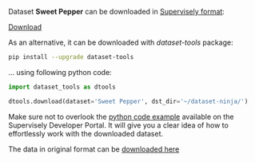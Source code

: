 Dataset **Sweet Pepper** can be downloaded in [Supervisely format](https://developer.supervisely.com/api-references/supervisely-annotation-json-format):

 [Download](https://assets.supervisely.com/supervisely-supervisely-assets-public/teams_storage/N/U/M3/QYe3CvXafou9RYTq4UYqJivZoEtqwEC0wRM35GToF4We7hOIT4Y4n4hKajsyCEEqf6fjtsxZ23VD7gjRoyPycu1nyR1i4Ovxk66flhRb7r44irq2NSK9ZE0t6tQ3.tar)

As an alternative, it can be downloaded with *dataset-tools* package:
``` bash
pip install --upgrade dataset-tools
```

... using following python code:
``` python
import dataset_tools as dtools

dtools.download(dataset='Sweet Pepper', dst_dir='~/dataset-ninja/')
```
Make sure not to overlook the [python code example](https://developer.supervisely.com/getting-started/python-sdk-tutorials/iterate-over-a-local-project) available on the Supervisely Developer Portal. It will give you a clear idea of how to effortlessly work with the downloaded dataset.

The data in original format can be [downloaded here](https://www.kaggle.com/datasets/lemontyc/sweet-pepper/download?datasetVersionNumber=1)